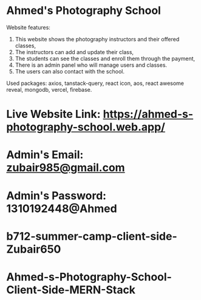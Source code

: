 # Ahmed's Photography School
Website features:
1. This website shows the photography instructors and their offered classes,
2. The instructors can add and update their class,
3. The students can see the classes and enroll them through the payment,
4. There is an admin panel who will manage users and classes.
5. The users can also contact with the school.

Used packages: axios, tanstack-query, react icon, aos, react awesome reveal, mongodb, vercel, firebase.

# Live Website Link: https://ahmed-s-photography-school.web.app/

# Admin's Email: zubair985@gmail.com
# Admin's Password: 1310192448@Ahmed

# b712-summer-camp-client-side-Zubair650
# Ahmed-s-Photography-School-Client-Side-MERN-Stack
